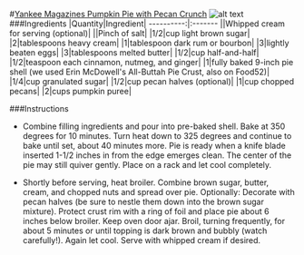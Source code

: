 #[Yankee Magazines Pumpkin Pie with Pecan Crunch](https://food52.com/recipes/65258-yankee-magazine-s-pumpkin-pie-with-pecan-crunch)
![alt text](https://images.food52.com/5daf8iZvKs4dSIvGs6r71MeiSr0=/753x502/6783f4a4-7b96-4616-9651-1d690576f46f--2016-1102_genius-yankee-magazine-pumpkin-pie-pecan-crunch_james-ransom-392.jpg)
###Ingredients
|Quantity|Ingredient|
----------:|:-------
||Whipped cream for serving (optional)|
||Pinch of salt|
|1/2|cup light brown sugar|
|2|tablespoons heavy cream|
|1|tablespoon dark rum or bourbon|
|3|lightly beaten eggs|
|3|tablespoons melted butter|
|1/2|cup half-and-half|
|1/2|teaspoon each cinnamon, nutmeg, and ginger|
|1|fully baked 9-inch pie shell (we used Erin McDowell's All-Buttah Pie Crust, also on Food52)|
|1/4|cup granulated sugar|
|1/2|cup pecan halves (optional)|
|1|cup chopped pecans|
|2|cups pumpkin puree|

###Instructions

* Combine filling ingredients and pour into pre-baked shell. Bake at 350 degrees for 10 minutes. Turn heat down to 325 degrees and continue to bake until set, about 40 minutes more. Pie is ready when a knife blade inserted 1-1/2 inches in from the edge emerges clean. The center of the pie may still quiver gently. Place on a rack and let cool completely.

* Shortly before serving, heat broiler. Combine brown sugar, butter, cream, and chopped nuts and spread over pie. Optionally: Decorate with pecan halves (be sure to nestle them down into the brown sugar mixture). Protect crust rim with a ring of foil and place pie about 6 inches below broiler. Keep oven door ajar. Broil, turning frequently, for about 5 minutes or until topping is dark brown and bubbly (watch carefully!). Again let cool. Serve with whipped cream if desired.
